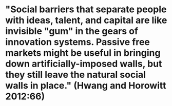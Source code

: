 # "Social barriers that separate people with ideas, talent, and capital are like invisible "gum" in the gears of innovation systems. Passive free markets might be useful in bringing down artificially-imposed walls, but they still leave the natural social walls in place." (Hwang and Horowitt 2012:66)